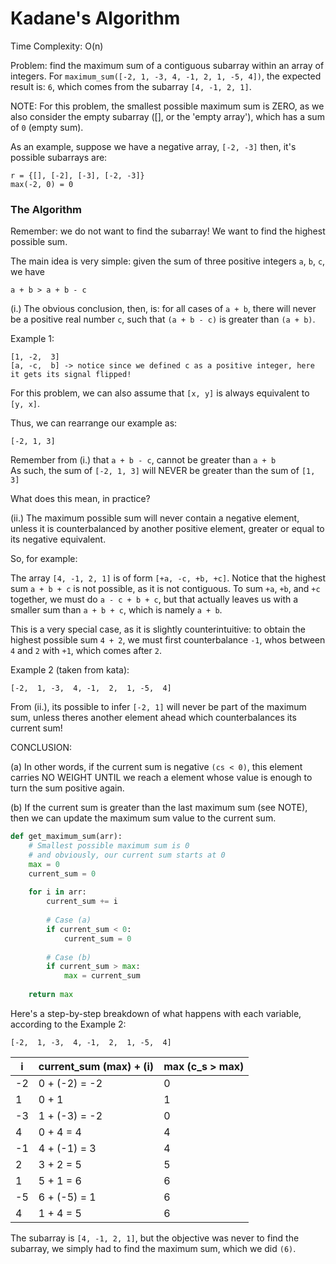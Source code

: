 # Kadane's Algorithm 
Time Complexity: O(n)

Problem: find the maximum sum of a contiguous subarray within an array of integers. For `maximum_sum([-2, 1, -3, 4, -1, 2, 1, -5, 4])`, the expected result is: `6`, which comes from the subarray `[4, -1, 2, 1]`.

NOTE: For this problem, the smallest possible maximum sum is ZERO,
as we also consider the empty subarray ([], or the 'empty array'), which has a sum of `0` (empty sum).

As an example, suppose we have a negative array, `[-2, -3]`
then, it's possible subarrays are:

```
r = {[], [-2], [-3], [-2, -3]}
max(-2, 0) = 0    
```

### The Algorithm

Remember: we do not want to find the subarray! We want to find the highest possible sum.

The main idea is very simple: given the sum of three positive integers `a`, `b`, `c`, we have

```
a + b > a + b - c   
```

(i.) The obvious conclusion, then, is: for all cases of `a + b`, there will never be a positive real number `c`,
such that `(a + b - c)` is greater than `(a + b)`.    

Example 1:

```
[1, -2,  3]
[a, -c,  b] -> notice since we defined c as a positive integer, here it gets its signal flipped!
``` 

For this problem, we can also assume that `[x, y]` is always equivalent to `[y, x]`.

Thus, we can rearrange our example as:

```
[-2, 1, 3]
```

Remember from (i.) that `a + b - c`, cannot be greater than `a + b`   
As such, the sum of `[-2, 1, 3]` will NEVER be greater than the sum of `[1, 3]`

What does this mean, in practice?

(ii.) The maximum possible sum will never contain a negative element, unless it is counterbalanced
by another positive element, greater or equal to its negative equivalent.

So, for example:

The array `[4, -1, 2, 1]` is of form `[+a, -c, +b, +c]`. Notice that the highest sum `a + b + c` is not possible, 
as it is not contiguous. To sum `+a`, `+b`, and `+c` together, we must do `a - c + b + c`, but that
actually leaves us with a smaller sum than `a + b + c`, which is namely `a + b`.

This is a very special case, as it is slightly counterintuitive: to obtain the highest possible sum `4 + 2`, we must first
counterbalance `-1`, whos between `4` and `2` with `+1`, which comes after `2`.


Example 2 (taken from kata):

```
[-2,  1, -3,  4, -1,  2,  1, -5,  4]
```

From (ii.), its possible to infer `[-2, 1]` will never be part of the maximum sum, 
unless theres another element ahead which counterbalances its current sum!    

CONCLUSION: 

(a) In other words, if the current sum is negative `(cs < 0)`, this element carries NO WEIGHT
UNTIL we reach a element whose value is enough to turn the sum positive again. 

(b) If the current sum is greater than the last maximum sum (see NOTE),
then we can update the maximum sum value to the current sum.

```py
def get_maximum_sum(arr):
    # Smallest possible maximum sum is 0
    # and obviously, our current sum starts at 0
    max = 0
    current_sum = 0
    
    for i in arr:
        current_sum += i
        
        # Case (a)
        if current_sum < 0:
            current_sum = 0
            
        # Case (b)
        if current_sum > max:
            max = current_sum
            
    return max
```

Here's a step-by-step breakdown of what happens with each variable, according to the Example 2:

```
[-2,  1, -3,  4, -1,  2,  1, -5,  4]
```

| i | current_sum (max) + (i) | max (c_s > max)|
| --- | --- | --- |
| -2 | 0 + (-2) = -2 | 0 | 
| 1 | 0 + 1 | 1 |
| -3 | 1 + (-3) = -2 | 0 |
| 4 | 0 + 4 = 4 | 4 |
| -1 | 4 + (-1) = 3 | 4 |
| 2 | 3 + 2 = 5 | 5 |
| 1 | 5 + 1 = 6 | 6 |
| -5 | 6 + (-5) = 1 | 6 |
| 4 | 1 + 4 = 5 | 6 |

The subarray is `[4, -1, 2, 1]`, but the objective was never to find the subarray, we simply had to find
the maximum sum, which we did `(6)`.
